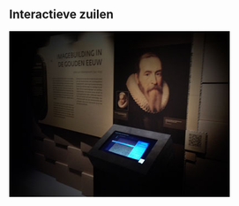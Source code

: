 ##  Interactieve zuilen

![Interactieve zuil](https://raw.githubusercontent.com/thijsvdanker/presentation-o-o-innovatiedag/master/img/tei_zuilsmall.jpg)
